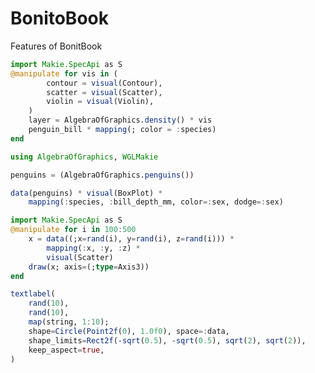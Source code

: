 # BonitoBook

Features of BonitBook

```julia
import Makie.SpecApi as S
@manipulate for vis in (
        contour = visual(Contour),
        scatter = visual(Scatter),
        violin = visual(Violin),
    )
    layer = AlgebraOfGraphics.density() * vis
    penguin_bill * mapping(; color = :species)
end
```

```julia true false true false
using AlgebraOfGraphics, WGLMakie

penguins = (AlgebraOfGraphics.penguins())

data(penguins) * visual(BoxPlot) *
    mapping(:species, :bill_depth_mm, color=:sex, dodge=:sex) 
```
```julia true false true false
import Makie.SpecApi as S
@manipulate for i in 100:500
    x = data((;x=rand(i), y=rand(i), z=rand(i))) * 
        mapping(:x, :y, :z) * 
        visual(Scatter)
    draw(x; axis=(;type=Axis3))
end
```
```julia true false true false
textlabel(
    rand(10),
    rand(10),
    map(string, 1:10);
    shape=Circle(Point2f(0), 1.0f0), space=:data,
    shape_limits=Rect2f(-sqrt(0.5), -sqrt(0.5), sqrt(2), sqrt(2)),
    keep_aspect=true,
)
```
```julia true true true false

```

